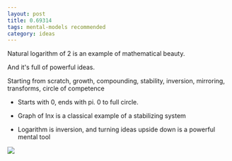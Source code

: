 ```yaml
---
layout: post
title: 0.69314  
tags: mental-models recommended
category: ideas 
---
```


Natural logarithm of 2 is an example of mathematical beauty. 

And it's full of powerful ideas. 

Starting from scratch, growth, compounding, stability, inversion, mirroring, transforms, circle of competence  

* Starts with 0, ends with pi. 0 to full circle. 

* Graph of Inx is a classical example of a stabilizing system 
        
* Logarithm is inversion, and turning ideas upside down is a powerful mental tool 

![](https://www.geogebra.org/resource/azn5dkBe/Egglb7jBa3rdbGfB/material-azn5dkBe-thumb@l.png)